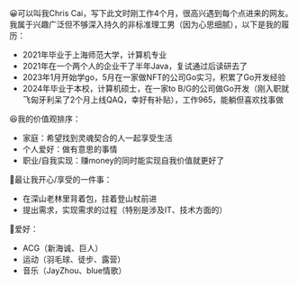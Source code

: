 😀可以叫我Chris Cai，写下此文时刚工作4个月，很高兴遇到每个点进来的网友。我属于兴趣广泛但不够深入持久的非标准理工男（因为心思细腻），以下是我的履历：

- 2021年毕业于上海师范大学，计算机专业
- 2021年在一个两个人的企业干了半年Java，复试通过后读研去了
- 2023年1月开始学go，5月在一家做NFT的公司Go实习，积累了Go开发经验
- 2024年毕业于本校，计算机硕士，在一家to B/G的公司做Go开发（刚入职就飞匈牙利呆了2个月上线QAQ，幸好有补贴），工作965，能躺但喜欢找事做

😆我的价值观排序：
- 家庭：希望找到灵魂契合的人一起享受生活
- 个人爱好：做有意思的事情
- 职业/自我实现：赚money的同时能实现自我价值就更好了

🥰最让我开心/享受的一件事：
- 在深山老林里背着包，拄着登山杖前进
- 提出需求，实现需求的过程（特别是涉及IT、技术方面的）

🤗爱好：
- ACG（新海诚、巨人）
- 运动（羽毛球、徒步、露营）
- 音乐（JayZhou、blue情歌）